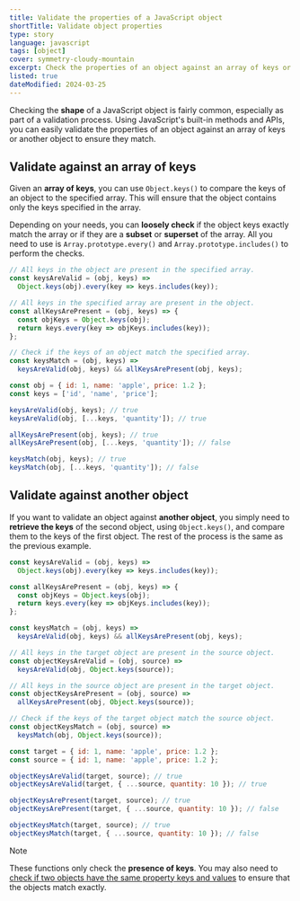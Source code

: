 ```yaml
---
title: Validate the properties of a JavaScript object
shortTitle: Validate object properties
type: story
language: javascript
tags: [object]
cover: symmetry-cloudy-mountain
excerpt: Check the properties of an object against an array of keys or another object to ensure they match.
listed: true
dateModified: 2024-03-25
---
```


Checking the **shape** of a JavaScript object is fairly common, especially as part of a validation process. Using JavaScript's built-in methods and APIs, you can easily validate the properties of an object against an array of keys or another object to ensure they match.

## Validate against an array of keys

Given an **array of keys**, you can use `Object.keys()` to compare the keys of an object to the specified array. This will ensure that the object contains only the keys specified in the array.

Depending on your needs, you can **loosely check** if the object keys exactly match the array or if they are a **subset** or **superset** of the array. All you need to use is `Array.prototype.every()` and `Array.prototype.includes()` to perform the checks.

```js
// All keys in the object are present in the specified array.
const keysAreValid = (obj, keys) =>
  Object.keys(obj).every(key => keys.includes(key));

// All keys in the specified array are present in the object.
const allKeysArePresent = (obj, keys) => {
  const objKeys = Object.keys(obj);
  return keys.every(key => objKeys.includes(key));
};

// Check if the keys of an object match the specified array.
const keysMatch = (obj, keys) =>
  keysAreValid(obj, keys) && allKeysArePresent(obj, keys);

const obj = { id: 1, name: 'apple', price: 1.2 };
const keys = ['id', 'name', 'price'];

keysAreValid(obj, keys); // true
keysAreValid(obj, [...keys, 'quantity']); // true

allKeysArePresent(obj, keys); // true
allKeysArePresent(obj, [...keys, 'quantity']); // false

keysMatch(obj, keys); // true
keysMatch(obj, [...keys, 'quantity']); // false
```

## Validate against another object

If you want to validate an object against **another object**, you simply need to **retrieve the keys** of the second object, using `Object.keys()`, and compare them to the keys of the first object. The rest of the process is the same as the previous example.

```js
const keysAreValid = (obj, keys) =>
  Object.keys(obj).every(key => keys.includes(key));

const allKeysArePresent = (obj, keys) => {
  const objKeys = Object.keys(obj);
  return keys.every(key => objKeys.includes(key));
};

const keysMatch = (obj, keys) =>
  keysAreValid(obj, keys) && allKeysArePresent(obj, keys);

// All keys in the target object are present in the source object.
const objectKeysAreValid = (obj, source) =>
  keysAreValid(obj, Object.keys(source));

// All keys in the source object are present in the target object.
const objectKeysArePresent = (obj, source) =>
  allKeysArePresent(obj, Object.keys(source));

// Check if the keys of the target object match the source object.
const objectKeysMatch = (obj, source) =>
  keysMatch(obj, Object.keys(source));

const target = { id: 1, name: 'apple', price: 1.2 };
const source = { id: 1, name: 'apple', price: 1.2 };

objectKeysAreValid(target, source); // true
objectKeysAreValid(target, { ...source, quantity: 10 }); // true

objectKeysArePresent(target, source); // true
objectKeysArePresent(target, { ...source, quantity: 10 }); // false

objectKeysMatch(target, source); // true
objectKeysMatch(target, { ...source, quantity: 10 }); // false
```

> [!NOTE]
>
> These functions only check the **presence of keys**. You may also need to [check if two objects have the same property keys and values](/js/s/match-object-properties) to ensure that the objects match exactly.
